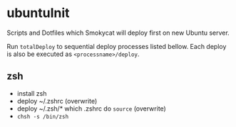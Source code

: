 ubuntuInit
==========

Scripts and Dotfiles which Smokycat will deploy first on new Ubuntu server.

Run `totalDeploy` to sequential deploy processes listed bellow.
Each deploy is also be executed as `<processname>/deploy`.

zsh
---

- install zsh
- deploy ~/.zshrc (overwrite)
- deploy ~/.zsh/* which .zshrc do `source` (overwrite)
- `chsh -s /bin/zsh`
